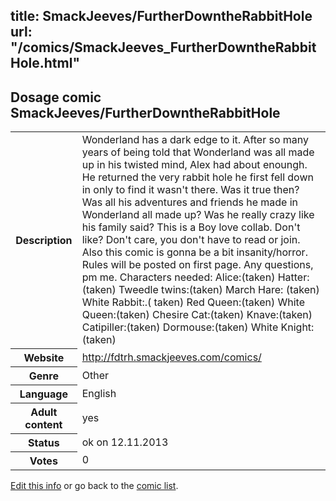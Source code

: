 title: SmackJeeves/FurtherDowntheRabbitHole
url: "/comics/SmackJeeves_FurtherDowntheRabbitHole.html"
---
Dosage comic SmackJeeves/FurtherDowntheRabbitHole
-----------------------------------------

<p id="msg"></p>
<script type="text/javascript">
if (window.location.search === '?edit_info_mail=sent_ok') {
  var elem = document.getElementById("msg");
  elem.innerHTML = 'Edited information sucessfully sent for review, which is usually done daily. Thanks!';
  elem.className = 'ok';
}
</script>
<table class="comicinfo">
<tr>
<th>Description</th><td>Wonderland has a dark edge to it. After so many years of being told that Wonderland was all made up in his twisted mind, Alex had about enoungh. He returned the very rabbit hole he first fell down in only to find it wasn't there. Was it true then? Was all his adventures and friends he made in Wonderland all made up? Was he really crazy like his family said? This is a Boy love collab. Don't like? Don't care, you don't have to read or join. Also this comic is gonna be a bit insanity/horror. Rules will be posted on first page. Any questions, pm me. Characters needed: Alice:(taken) Hatter:(taken) Tweedle twins:(taken) March Hare: (taken) White Rabbit:.( taken) Red Queen:(taken) White Queen:(taken) Chesire Cat:(taken) Knave:(taken) Catipiller:(taken) Dormouse:(taken) White Knight: (taken)</td>
</tr>
<tr>
<th>Website</th><td><a href="http://fdtrh.smackjeeves.com/comics/">http://fdtrh.smackjeeves.com/comics/</a></td>
</tr>
<tr>
<th>Genre</th><td>Other</td>
</tr>
<tr>
<th>Language</th><td>English</td>
</tr>
<tr>
<th>Adult content</th><td>yes</td>
</tr>
<tr>
<th>Status</th><td>ok on 12.11.2013</td>
</tr>
<tr>
<th>Votes</th><td>0</td>
</tr>
</table>

[Edit this info](SmackJeeves_FurtherDowntheRabbitHole_edit.html) or go back to the [comic list](../comic-index.html).
